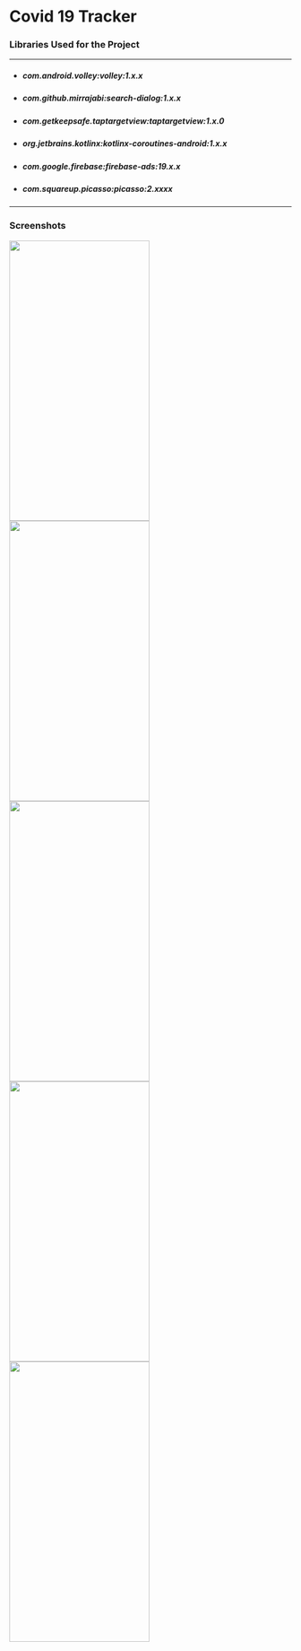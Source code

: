 # Covid 19 Tracker  

### Libraries Used for the Project
---  

* ##### com.android.volley:volley:1.x.x
* ##### com.github.mirrajabi:search-dialog:1.x.x
* ##### com.getkeepsafe.taptargetview:taptargetview:1.x.0
* ##### org.jetbrains.kotlinx:kotlinx-coroutines-android:1.x.x
* ##### com.google.firebase:firebase-ads:19.x.x
* ##### com.squareup.picasso:picasso:2.xxxx
---  


### Screenshots  

<img align="left" src="https://user-images.githubusercontent.com/53964520/95662439-99c64b80-0b54-11eb-84f3-6400f1d6076d.png" height="500" width="250"> 

<img align="left" src="https://user-images.githubusercontent.com/53964520/95662441-9af77880-0b54-11eb-9f2f-e9937e356001.png" height="500" width="250">

<img align="left" src="https://user-images.githubusercontent.com/53964520/95662442-9c28a580-0b54-11eb-92b7-56425922811a.png" height="500" width="250">  

<img align="left" src="https://user-images.githubusercontent.com/53964520/95662444-9df26900-0b54-11eb-9540-d75687ac4ac4.png" height="500" width="250"> 

<img align="left" src="https://user-images.githubusercontent.com/53964520/95662703-9764f100-0b56-11eb-9793-5df7b60e040f.png" height="500" width="250"> 
